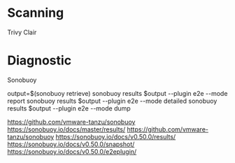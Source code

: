 # Scanning

Trivy
Clair

# Diagnostic

Sonobuoy

output=$(sonobuoy retrieve)
sonobuoy results $output --plugin e2e --mode report
sonobuoy results $output --plugin e2e --mode detailed
sonobuoy results $output --plugin e2e --mode dump


https://github.com/vmware-tanzu/sonobuoy
https://sonobuoy.io/docs/master/results/
https://github.com/vmware-tanzu/sonobuoy
https://sonobuoy.io/docs/v0.50.0/results/
https://sonobuoy.io/docs/v0.50.0/snapshot/
https://sonobuoy.io/docs/v0.50.0/e2eplugin/